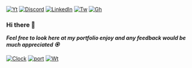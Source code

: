 [![Yt][yt-shield]][yt-url] 
[![Discord][discord-shield]][discord-url]
[![LinkedIn][linkedin-shield]][linkedin-url]
[![Tw][tw-shield]][tw-url]
[![Gh][gh-shield]][gh-url]

### Hi there 👋

***Feel free to look here at my portfolio enjoy
and any feedback would be much appreciated   🏵️***


[![Clock][clock-shield]][clock-url]
[![port][port-shield]][port-url]
[![Wt][Wt-shield]][Wt-url]



[linkedin-shield]: https://img.shields.io/badge/-LinkedIn-0A66C2.svg?style=for-the-badge&logo=inspire&logoColor=white
[linkedin-url]: https://linkedin.com/in/rubenjimenezavila/

[tw-shield]: https://img.shields.io/badge/-Twitter-blue.svg?style=for-the-badge&logo=twitter&logoColor=white
[tw-url]: https://twitter.com/Ruben_Jimenez_7

[gh-shield]: https://img.shields.io/badge/-Github-black.svg?style=for-the-badge&logo=github&logoColor=white
[gh-url]: https://github.com/Ruben-Jim/Ruben-Jim

[yt-shield]: https://img.shields.io/badge/-Youtube-FF0000.svg?style=for-the-badge&logo=youtube&logoColor=white
[yt-url]: https://www.youtube.com/channel/UC-H2SCmOw-dm6DwwYcGORAA

[discord-shield]: http://img.shields.io/badge/-Discord-5865F2.svg?style=for-the-badge&logo=discord&logoColor=white
[discord-url]: http://discordapp.com/users/RubJim#6830

[clock-shield]: https://img.shields.io/badge/DigitalClock-darkgreen.svg?style=for-the-badge&logoColor=white
[clock-url]: https://ruben-jim.github.io/Digital-Clock/

[port-shield]: https://img.shields.io/badge/Portfolio-gold.svg?style=for-the-badge&logoColor=white
[port-url]: https://ruben-jim.github.io/Portfolio2025/

[Wt-shield]: https://img.shields.io/badge/Weather-orange.svg?style=for-the-badge&logoColor=white
[Wt-url]: https://ruben-jim.github.io/weather/
